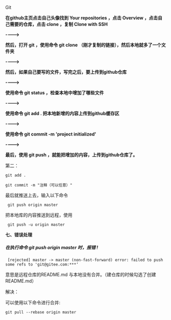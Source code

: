 Git

**在github主页点击自己头像找到 Your repositories ，点击 Overview ，点击自己需要的仓库，点击 clone ，复制 Clone with SSH**

**---->**

**然后，打开 git ，使用命令 git clone （刚才复制的链接），然后本地就多了一个文件夹**

**---->**

**然后，如果自己要写的文件，写完之后，要上传到github仓库**

**---->**

**使用命令 git status ，检查本地中增加了哪些文件**

**---->**

**使用命令 git add . 把本地新增的内容上传到github缓存区**

**---->**

**使用命令 git commit -m 'project initialized'**

**---->**

**最后，使用 git push ，就能把增加的内容，上传到github仓库了。**





第二：

```
git add .

git commit -m "注释（可以任意）"
```

 最后就推送上去，输入以下命令



```
 git push origin master
```

把本地库的内容推送到远程，使用



```
 git push -u origin master 
```

**七、错误处理**

##### 在执行命令 git push origin master 时，报错 !



```
 [rejected] master -> master (non-fast-forward) error: failed to push some refs to 'git@gitee.com:***‘
```

意思是远程仓库的README.md 与本地没有合并。（建仓库的时候勾选了创建 README.md）

解决：

可以使用以下命令进行合并:



```
git pull --rebase origin master
```